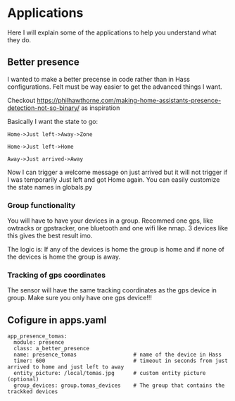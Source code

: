 # Applications
Here I will explain some of the applications to help you understand what they do.

## Better presence 
I wanted to make a better precense in code rather than in Hass configurations. Felt must be way easier to get the advanced things I want.

Checkout 
https://philhawthorne.com/making-home-assistants-presence-detection-not-so-binary/ as inspiration

Basically I want the state to go:

```
Home->Just left->Away->Zone

Home->Just left->Home

Away->Just arrived->Away

```

Now I can trigger a welcome message on just arrived but it will not trigger if I was temporarily Just left and got Home again.
You can easily customize the state names in globals.py
### Group functionality
You will have to have your devices in a group. Recommed one gps, like owtracks or gpstracker, one bluetooth and one wifi like nmap. 3 devices like this gives the best result imo. 

The logic is: If any of the devices is home the group is home and if none of the devices is home the group is away.

### Tracking of gps coordinates
The sensor will have the same tracking coordinates as the gps device in group. Make sure you only have one gps device!!!
## Cofigure in apps.yaml
```
app_presence_tomas:
  module: presence
  class: a_better_presence
  name: presence_tomas                  # name of the device in Hass
  timer: 600                            # timeout in seconds from just arrived to home and just left to away
  entity_picture: /local/tomas.jpg      # custom entity picture (optional)
  group_devices: group.tomas_devices    # The group that contains the trackked devices
```